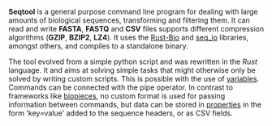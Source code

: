 **Seqtool** is a  general purpose command line program for dealing with large
amounts of biological sequences, transforming and filtering them.
It can read and write **FASTA**, **FASTQ** and **CSV** files
supports different compression algorithms (**GZIP**, **BZIP2**, **LZ4**). It uses the [Rust-Bio](http://rust-bio.github.io/) and [seq_io](https://github.com/markschl/seq_io)
libraries, amongst others, and compiles to a standalone binary.

The tool evolved from a simple python script and was rewritten in the *Rust*
language. It and aims at solving simple tasks that might otherwise only be solved
by writing custom scripts. This is possible with the use
of [variables](variables). Commands can be connected with the pipe operator.
In contrast to frameworks like [biopieces](https://github.com/maasha/biopieces),
no custom format is used for passing information between commands, but data can
be stored in [properties](properties) in the form 'key=value' added to the sequence
headers, or as CSV fields.
